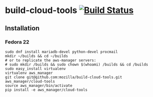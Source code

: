 # build-cloud-tools [![Build Status](https://travis-ci.org/mozilla-releng/build-cloud-tools.png)](https://travis-ci.org/mozilla/build-cloud-tools)

## Installation

### Fedora 22

    sudo dnf install mariadb-devel python-devel procmail
    mkdir ~/builds && cd ~/builds
    # or to replicate the aws-manager servers:
    # sudo mkdir /builds && sudo chown $(whoami) /builds && cd /builds
    sudo easy_install virtualenv
    virtualenv aws_manager
    git clone git@github.com:mozilla/build-cloud-tools.git aws_manager/cloud-tools
    source aws_manager/bin/activate
    pip install -e aws_manager/cloud-tools
